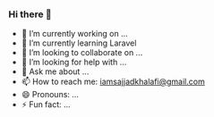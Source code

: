 ### Hi there 👋

- 🔭 I’m currently working on ...
- 🌱 I’m currently learning Laravel
- 👯 I’m looking to collaborate on ...
- 🤔 I’m looking for help with ...
- 💬 Ask me about ...
- 📫 How to reach me: iamsajjadkhalafi@gmail.com
- 😄 Pronouns: ...
- ⚡ Fun fact: ...
